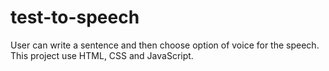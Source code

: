 # test-to-speech

User can write a sentence and then choose option of voice for the speech. This project use HTML, CSS and JavaScript.
